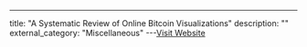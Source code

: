 ---
title: "A Systematic Review of Online Bitcoin Visualizations"
description: ""
external_category: "Miscellaneous"
---[Visit Website](https://hal.science/hal-02155171/document)

